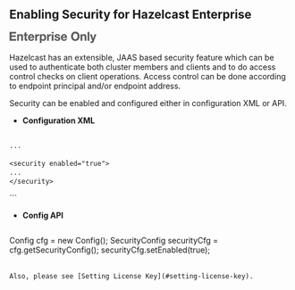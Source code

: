 

## Enabling Security for Hazelcast Enterprise

![](images/enterprise-onlycopy.jpg)



Hazelcast has an extensible, JAAS based security feature which can be used to authenticate both cluster members and clients and to do access control checks on client operations. Access control can be done according to endpoint principal and/or endpoint address. 

Security can be enabled and configured either in configuration XML or API.

-	**Configuration XML**

	```xml
<hazelcast xsi:schemaLocation="http://www.hazelcast.com/schema/config
    http://www.hazelcast.com/schema/config/hazelcast-config-3.1.xsd"
    xmlns="http://www.hazelcast.com/schema/config"
    xmlns:xsi="http://www.w3.org/2001/XMLSchema-instance">
    
    ...
    
    <security enabled="true">
    ...
    </security>
</hazelcast>
```

-	**Config API**

	```java
Config cfg = new Config();
SecurityConfig securityCfg = cfg.getSecurityConfig();
securityCfg.setEnabled(true);
```

Also, please see [Setting License Key](#setting-license-key).

